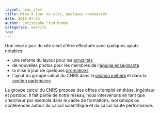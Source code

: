 ```yaml
---
layout: news_item
title: Mise à jour du site, quelques nouveautés
date: 2015-07-22
author: Christophe Prud'homme
categories: website
tag:
---
```


Une mise à jour du site vient d'être effectuée avec quelques ajouts notables:

* une refonte du layout pour les <a href="/news">actualités</a>
* de nouvelles photos pour les membres de l'<a href="/team/#teachingstaff">équipe enseignante</a>
* la mise à jour de quelques <a href="/promotions">promotions</a>
* l'ajout du groupe calcul du CNRS dans la <a href="/#metiers">section métiers</a>  et dans la <a href="/#partnership">section partenaires</a>

Le groupe calcul du CNRS propose des offres d'emploi en thèse, ingénieur et postdoc. Il fait partie de notre réseau, nous intervenons en tant que chercheur par exemple dans le cadre de formations, workshops ou conférences autour du calcul scientifique et du calcul haute performance.
